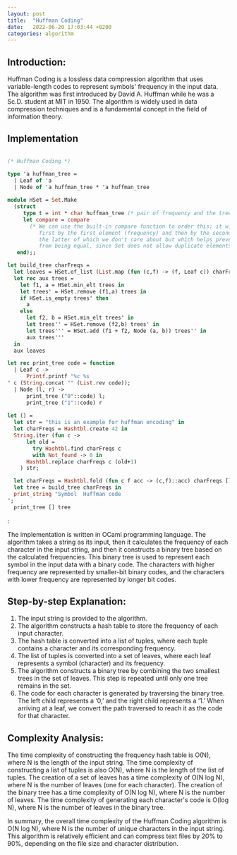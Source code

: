 ```yaml
---
layout: post
title:  "Huffman Coding"
date:   2022-06-20 17:03:44 +0200
categories: algorithm
---
```


## Introduction:

Huffman Coding is a lossless data compression algorithm that uses variable-length codes to represent symbols' frequency in the input data. The algorithm was first introduced by David A. Huffman while he was a Sc.D. student at MIT in 1950. The algorithm is widely used in data compression techniques and is a fundamental concept in the field of information theory.

## Implementation

```ocaml

(* Huffman Coding *)

type 'a huffman_tree =
  | Leaf of 'a
  | Node of 'a huffman_tree * 'a huffman_tree
 
module HSet = Set.Make
  (struct
     type t = int * char huffman_tree (* pair of frequency and the tree *)
     let compare = compare
       (* We can use the built-in compare function to order this: it will order
          first by the first element (frequency) and then by the second (the tree),
          the latter of which we don't care about but which helps prevent elements
          from being equal, since Set does not allow duplicate elements *)
   end);;

let build_tree charFreqs =
  let leaves = HSet.of_list (List.map (fun (c,f) -> (f, Leaf c)) charFreqs) in
  let rec aux trees =
    let f1, a = HSet.min_elt trees in
    let trees' = HSet.remove (f1,a) trees in
    if HSet.is_empty trees' then
      a
    else
      let f2, b = HSet.min_elt trees' in
      let trees'' = HSet.remove (f2,b) trees' in
      let trees''' = HSet.add (f1 + f2, Node (a, b)) trees'' in
      aux trees'''
  in
  aux leaves

let rec print_tree code = function
  | Leaf c ->
      Printf.printf "%c	%s
" c (String.concat "" (List.rev code));
  | Node (l, r) ->
      print_tree ("0"::code) l;
      print_tree ("1"::code) r
 
let () =
  let str = "this is an example for huffman encoding" in
  let charFreqs = Hashtbl.create 42 in
  String.iter (fun c ->
      let old =
        try Hashtbl.find charFreqs c
        with Not_found -> 0 in
      Hashtbl.replace charFreqs c (old+1)
    ) str;

  let charFreqs = Hashtbl.fold (fun c f acc -> (c,f)::acc) charFreqs [] in
  let tree = build_tree charFreqs in
  print_string "Symbol	Huffman code
";
  print_tree [] tree

```
:

The implementation is written in OCaml programming language. The algorithm takes a string as its input, then it calculates the frequency of each character in the input string, and then it constructs a binary tree based on the calculated frequencies. This binary tree is used to represent each symbol in the input data with a binary code. The characters with higher frequency are represented by smaller-bit binary codes, and the characters with lower frequency are represented by longer bit codes.

## Step-by-step Explanation:

1. The input string is provided to the algorithm.
2. The algorithm constructs a hash table to store the frequency of each input character.
3. The hash table is converted into a list of tuples, where each tuple contains a character and its corresponding frequency.
4. The list of tuples is converted into a set of leaves, where each leaf represents a symbol (character) and its frequency.
5. The algorithm constructs a binary tree by combining the two smallest trees in the set of leaves. This step is repeated until only one tree remains in the set.
6. The code for each character is generated by traversing the binary tree. The left child represents a ‘0,’ and the right child represents a ‘1.’ When arriving at a leaf, we convert the path traversed to reach it as the code for that character.

## Complexity Analysis:

The time complexity of constructing the frequency hash table is O(N), where N is the length of the input string. The time complexity of constructing a list of tuples is also O(N), where N is the length of the list of tuples. The creation of a set of leaves has a time complexity of O(N log N), where N is the number of leaves (one for each character). The creation of the binary tree has a time complexity of O(N log N), where N is the number of leaves. The time complexity of generating each character's code is O(log N), where N is the number of leaves in the binary tree.

In summary, the overall time complexity of the Huffman Coding algorithm is O(N log N), where N is the number of unique characters in the input string. This algorithm is relatively efficient and can compress text files by 20% to 90%, depending on the file size and character distribution.